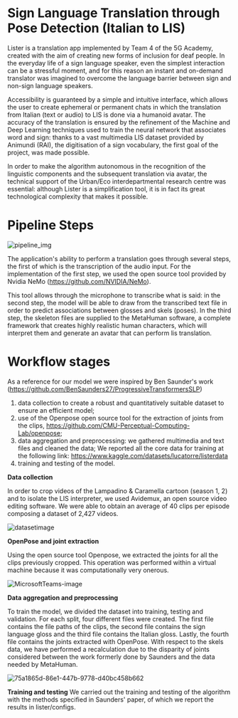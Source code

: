 # Sign Language Translation through Pose Detection (Italian to LIS)

Lister is a translation app implemented by Team 4 of the 5G Academy, created with the aim of creating new forms of inclusion for deaf people.
In the everyday life of a sign language speaker, even the simplest interaction can be a stressful moment, and for this reason an instant and on-demand translator was imagined to overcome the language barrier between sign and non-sign language speakers.

Accessibility is guaranteed by a simple and intuitive interface, which allows the user to create ephemeral or permanent chats in which the translation from Italian (text or audio) to LIS is done via a humanoid avatar. 
The accuracy of the translation is ensured by the refinement of the Machine and Deep Learning techniques used to train the neural network that associates word and sign: thanks to a vast multimedia LIS dataset provided by Animundi (RAI), the digitisation of a sign vocabulary, the first goal of the project, was made possible.

In order to make the algorithm autonomous in the recognition of the linguistic components and the subsequent translation via avatar, the technical support of the Urban/Eco interdepartmental research centre was essential: although Lister is a simplification tool, it is in fact its great technological complexity that makes it possible.

# Pipeline Steps

![pipeline_img](https://user-images.githubusercontent.com/117447103/199977486-4b62b49e-5650-40ba-8512-70003a6e3837.jpg)

The application's ability to perform a translation goes through several steps, the first of which is the transcription of the audio input. For the implementation of the first step, we used the open source tool provided by Nvidia NeMo (https://github.com/NVIDIA/NeMo). 

This tool allows through the microphone to transcribe what is said: in the second step, the model will be able to draw from the transcribed text file in order to predict associations between glosses and skels (poses). In the third step, the skeleton files are supplied to the MetaHuman software, a complete framework that creates highly realistic human characters, which will interpret them and generate an avatar that can perform lis translation.


# Workflow stages
As a reference for our model we were inspired by Ben Saunder's work (https://github.com/BenSaunders27/ProgressiveTransformersSLP) 

1. data collection to create a robust and quantitatively suitable dataset to ensure an efficient model;
2. use of the Openpose open source tool for the extraction of joints from the clips, https://github.com/CMU-Perceptual-Computing-Lab/openpose;
3. data aggregation and preprocessing: we gathered multimedia and text files and cleaned the data;
We reported all the core data for training at the following link: https://www.kaggle.com/datasets/lucatorre/listerdata
4. training and testing of the model.

**Data collection** 

In order to crop videos of the Lampadino & Caramella cartoon (season 1, 2) and to isolate the LIS interpreter, we used Avidemux, 
an open source video editing software. We were able to obtain an average of 40 clips per episode composing a dataset of 2,427 videos.

![datasetimage](https://user-images.githubusercontent.com/117447103/200005909-8470e10a-a4d3-49e5-b2cc-57b957456fd1.png)

**OpenPose and joint extraction**

Using the open source tool Openpose, we extracted the joints for all the clips previously cropped.
This operation was performed within a virtual machine because it was computationally very onerous.

![MicrosoftTeams-image](https://user-images.githubusercontent.com/117382704/200009464-5c54a375-1cd4-4b5a-9b5e-2bbeb57bf581.png)


**Data aggregation and preprocessing**

To train the model, we divided the dataset into training, testing and validation. For each split, four different files were created. 
The first file contains the file paths of the clips, the second file contains the sign language gloss and the third file contains the Italian gloss. 
Lastly, the fourth file contains the joints extracted with OpenPose. With respect to the skels data, we have performed a recalculation due to the disparity of joints considered between the work formerly done by Saunders and the data needed by MetaHuman.

![75a1865d-86e1-447b-9778-d40bc458b662](https://user-images.githubusercontent.com/117382704/200009749-8cdea175-7564-49e2-8ce4-a31de96026ca.jpg)

**Training and testing**
We carried out the training and testing of the algorithm with the methods specified in Saunders' paper, of which we report the results in lister/configs.

